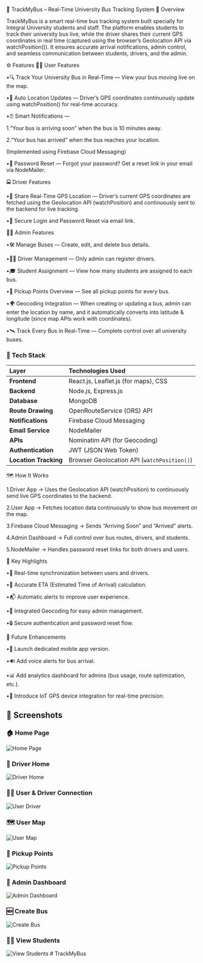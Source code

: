 🚌 TrackMyBus – Real-Time University Bus Tracking System
🎯 Overview

TrackMyBus is a smart real-time bus tracking system built specially for Integral University students and staff.
The platform enables students to track their university bus live, while the driver shares their current GPS coordinates in real time (captured using the browser’s Geolocation API via watchPosition()).
It ensures accurate arrival notifications, admin control, and seamless communication between students, drivers, and the admin.

⚙️ Features
👨‍🎓 User Features

•🔍 Track Your University Bus in Real-Time — View your bus moving live on the map.

•📍 Auto Location Updates — Driver’s GPS coordinates continuously update using watchPosition() for real-time accuracy.

•⏰ Smart Notifications —

   1.“Your bus is arriving soon” when the bus is 10 minutes away.
  
  2.“Your bus has arrived” when the bus reaches your location.
  
   (Implemented using Firebase Cloud Messaging)

•🔐 Password Reset — Forgot your password? Get a reset link in your email via NodeMailer.



🚍 Driver Features

•📡 Share Real-Time GPS Location — Driver’s current GPS coordinates are fetched using the Geolocation API (watchPosition) and continuously sent to the backend for live tracking.

•🔐 Secure Login and Password Reset via email link.

🧑‍💼 Admin Features

•🛠️ Manage Buses — Create, edit, and delete bus details.

•👨‍✈️ Driver Management — Only admin can register drivers.

•🎓 Student Assignment — View how many students are assigned to each bus.

•📍 Pickup Points Overview — See all pickup points for every bus.

•🌍 Geocoding Integration — When creating or updating a bus, admin can enter the location by name, and it automatically converts into latitude & longitude (since map APIs work with coordinates).

•🛰️ Track Every Bus in Real-Time — Complete control over all university buses.

### 🧩 Tech Stack  

| **Layer** | **Technologies Used** |
|:-----------|:----------------------|
| **Frontend** | React.js, Leaflet.js (for maps), CSS |
| **Backend** | Node.js, Express.js |
| **Database** | MongoDB |
| **Route Drawing** | OpenRouteService (ORS) API |
| **Notifications** | Firebase Cloud Messaging |
| **Email Service** | NodeMailer |
| **APIs** | Nominatim API (for Geocoding) |
| **Authentication** | JWT (JSON Web Token) |
| **Location Tracking** | Browser Geolocation API (`watchPosition()`) |


🗺️ How It Works

1.Driver App → Uses the Geolocation API (watchPosition) to continuously send live GPS coordinates to the backend.

2.User App → Fetches location data continuously to show bus movement on the map.

3.Firebase Cloud Messaging → Sends “Arriving Soon” and “Arrived” alerts.

4.Admin Dashboard → Full control over bus routes, drivers, and students.

5.NodeMailer → Handles password reset links for both drivers and users.


🧠 Key Highlights

•🔁 Real-time synchronization between users and drivers.

•🚦 Accurate ETA (Estimated Time of Arrival) calculation.

•📬 Automatic alerts to improve user experience.

•🧭 Integrated Geocoding for easy admin management.

•🔒 Secure authentication and password reset flow.



🚀 Future Enhancements

•📱 Launch dedicated mobile app version.

•🔊 Add voice alerts for bus arrival.

•📊 Add analytics dashboard for admins (bus usage, route optimization, etc.).

•📡 Introduce IoT GPS device integration for real-time precision.



## 📸 Screenshots

### 🏠 Home Page
![Home Page](./public/screenshots/UserHome.png)

### 🚌 Driver Home
![Driver Home](./public/screenshots/DriverHome.png)

### 👨‍🎓 User & Driver Connection
![User Driver](./public/screenshots/UserDriver.png)

### 🗺️ User Map
![User Map](./public/screenshots/UserMap.png)

### 🧭 Pickup Points
![Pickup Points](./public/screenshots/PickupPoints.png)

### 🧩 Admin Dashboard
![Admin Dashboard](./public/screenshots/AdminDasboard.png)

### 🆕 Create Bus
![Create Bus](./public/screenshots/CreateBus.png)

### 👩‍🎓 View Students
![View Students](./public/screenshots/ViewStudents.png)
#   T r a c k M y B u s  
 
